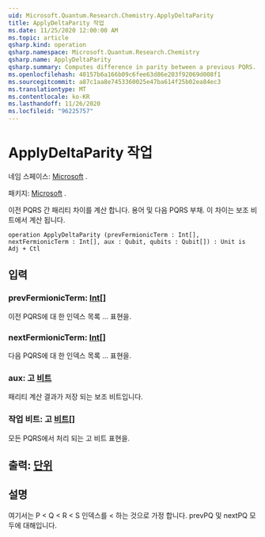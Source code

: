 ```yaml
---
uid: Microsoft.Quantum.Research.Chemistry.ApplyDeltaParity
title: ApplyDeltaParity 작업
ms.date: 11/25/2020 12:00:00 AM
ms.topic: article
qsharp.kind: operation
qsharp.namespace: Microsoft.Quantum.Research.Chemistry
qsharp.name: ApplyDeltaParity
qsharp.summary: Computes difference in parity between a previous PQRS... terms and the next PQRS... term. This difference is computed on a auxiliary qubit.
ms.openlocfilehash: 40157b6a166b09c6fee63d86e203f92069d008f1
ms.sourcegitcommit: a87c1aa8e7453360025e47ba614f25b02ea84ec3
ms.translationtype: MT
ms.contentlocale: ko-KR
ms.lasthandoff: 11/26/2020
ms.locfileid: "96225757"
---
```

# <a name="applydeltaparity-operation"></a>ApplyDeltaParity 작업

네임 스페이스: [Microsoft](xref:Microsoft.Quantum.Research.Chemistry) .

패키지: [Microsoft](https://nuget.org/packages/Microsoft.Quantum.Research.Chemistry) .


이전 PQRS 간 패리티 차이를 계산 합니다. 용어 및 다음 PQRS 부채. 이 차이는 보조 비트에서 계산 됩니다.

```qsharp
operation ApplyDeltaParity (prevFermionicTerm : Int[], nextFermionicTerm : Int[], aux : Qubit, qubits : Qubit[]) : Unit is Adj + Ctl
```


## <a name="input"></a>입력

### <a name="prevfermionicterm--int"></a>prevFermionicTerm: [Int](xref:microsoft.quantum.lang-ref.int)[]

이전 PQRS에 대 한 인덱스 목록 ... 표현을.


### <a name="nextfermionicterm--int"></a>nextFermionicTerm: [Int](xref:microsoft.quantum.lang-ref.int)[]

다음 PQRS에 대 한 인덱스 목록 ... 표현을.


### <a name="aux--qubit"></a>aux: 고 [비트](xref:microsoft.quantum.lang-ref.qubit)

패리티 계산 결과가 저장 되는 보조 비트입니다.


### <a name="qubits--qubit"></a>작업 비트: 고 [비트](xref:microsoft.quantum.lang-ref.qubit)[]

모든 PQRS에서 처리 되는 고 비트 표현을.



## <a name="output--unit"></a>출력: [단위](xref:microsoft.quantum.lang-ref.unit)



## <a name="remarks"></a>설명

여기서는 P < Q < R < S 인덱스를 < 하는 것으로 가정 합니다. prevPQ 및 nextPQ 모두에 대해입니다.